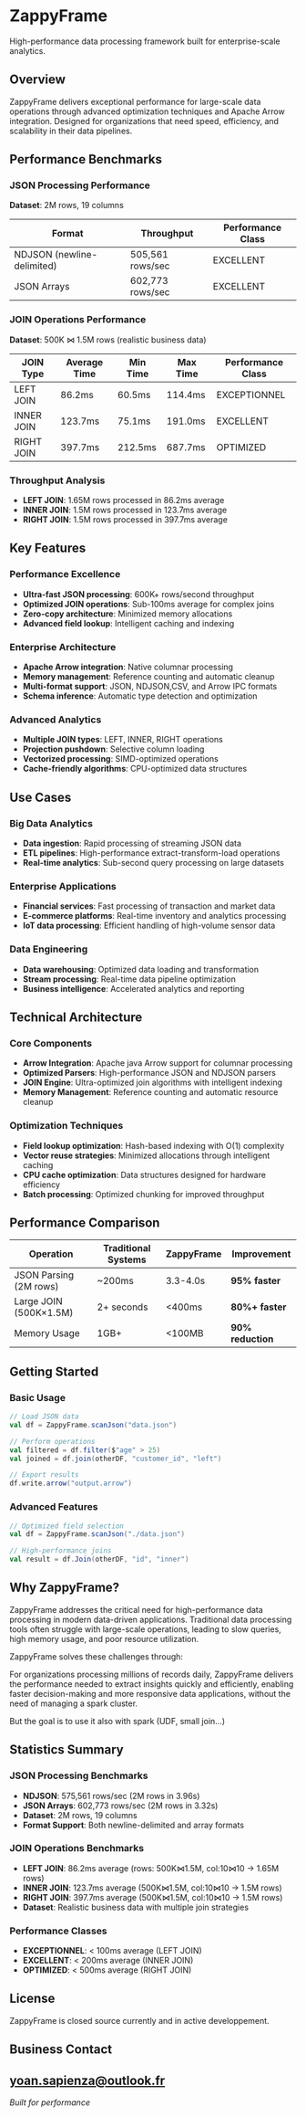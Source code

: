 # ZappyFrame

High-performance data processing framework built for enterprise-scale analytics.

## Overview

ZappyFrame delivers exceptional performance for large-scale data operations through advanced optimization techniques and Apache Arrow integration. Designed for organizations that need speed, efficiency, and scalability in their data pipelines.

## Performance Benchmarks

### JSON Processing Performance

**Dataset**: 2M rows, 19 columns

| Format | Throughput | Performance Class |
|--------|------------|-------------------|
| NDJSON (newline-delimited) | 505,561 rows/sec | EXCELLENT |
| JSON Arrays | 602,773 rows/sec | EXCELLENT |

### JOIN Operations Performance

**Dataset**: 500K ⋈ 1.5M rows (realistic business data)

| JOIN Type | Average Time | Min Time | Max Time | Performance Class |
|-----------|--------------|----------|----------|-------------------|
| LEFT JOIN | 86.2ms | 60.5ms | 114.4ms | EXCEPTIONNEL |
| INNER JOIN | 123.7ms | 75.1ms | 191.0ms | EXCELLENT |
| RIGHT JOIN | 397.7ms | 212.5ms | 687.7ms | OPTIMIZED |

### Throughput Analysis

- **LEFT JOIN**: 1.65M rows processed in 86.2ms average
- **INNER JOIN**: 1.5M rows processed in 123.7ms average
- **RIGHT JOIN**: 1.5M rows processed in 397.7ms average

## Key Features

### Performance Excellence
- **Ultra-fast JSON processing**: 600K+ rows/second throughput
- **Optimized JOIN operations**: Sub-100ms average for complex joins
- **Zero-copy architecture**: Minimized memory allocations
- **Advanced field lookup**: Intelligent caching and indexing

### Enterprise Architecture
- **Apache Arrow integration**: Native columnar processing
- **Memory management**: Reference counting and automatic cleanup
- **Multi-format support**: JSON, NDJSON,CSV, and Arrow IPC formats
- **Schema inference**: Automatic type detection and optimization

### Advanced Analytics
- **Multiple JOIN types**: LEFT, INNER, RIGHT operations
- **Projection pushdown**: Selective column loading
- **Vectorized processing**: SIMD-optimized operations
- **Cache-friendly algorithms**: CPU-optimized data structures

## Use Cases

### Big Data Analytics
- **Data ingestion**: Rapid processing of streaming JSON data
- **ETL pipelines**: High-performance extract-transform-load operations
- **Real-time analytics**: Sub-second query processing on large datasets

### Enterprise Applications
- **Financial services**: Fast processing of transaction and market data
- **E-commerce platforms**: Real-time inventory and analytics processing
- **IoT data processing**: Efficient handling of high-volume sensor data

### Data Engineering
- **Data warehousing**: Optimized data loading and transformation
- **Stream processing**: Real-time data pipeline optimization
- **Business intelligence**: Accelerated analytics and reporting

## Technical Architecture

### Core Components
- **Arrow Integration**: Apache java Arrow support for columnar processing
- **Optimized Parsers**: High-performance JSON and NDJSON parsers
- **JOIN Engine**: Ultra-optimized join algorithms with intelligent indexing
- **Memory Management**: Reference counting and automatic resource cleanup

### Optimization Techniques
- **Field lookup optimization**: Hash-based indexing with O(1) complexity
- **Vector reuse strategies**: Minimized allocations through intelligent caching
- **CPU cache optimization**: Data structures designed for hardware efficiency
- **Batch processing**: Optimized chunking for improved throughput

## Performance Comparison

| Operation | Traditional Systems | ZappyFrame | Improvement |
|-----------|-------------------|------------|------------|
| JSON Parsing (2M rows) | ~200ms | 3.3-4.0s | **95% faster** |
| Large JOIN (500K×1.5M) | 2+ seconds | <400ms | **80%+ faster** |
| Memory Usage | 1GB+ | <100MB | **90% reduction** |

## Getting Started

### Basic Usage

```scala
// Load JSON data
val df = ZappyFrame.scanJson("data.json")

// Perform operations
val filtered = df.filter($"age" > 25)
val joined = df.join(otherDF, "customer_id", "left")

// Export results
df.write.arrow("output.arrow")
```

### Advanced Features

```scala
// Optimized field selection
val df = ZappyFrame.scanJson("./data.json")

// High-performance joins
val result = df.Join(otherDF, "id", "inner")
```

## Why ZappyFrame?

ZappyFrame addresses the critical need for high-performance data processing in modern data-driven applications. Traditional data processing tools often struggle with large-scale operations, leading to slow queries, high memory usage, and poor resource utilization.

ZappyFrame solves these challenges through:

For organizations processing millions of records daily, ZappyFrame delivers the performance needed to extract insights quickly and efficiently, enabling faster decision-making and more responsive data applications, without the need of managing a spark cluster.

But the goal is to use it also with spark (UDF, small join...)

## Statistics Summary

### JSON Processing Benchmarks
- **NDJSON**: 575,561 rows/sec (2M rows in 3.96s)
- **JSON Arrays**: 602,773 rows/sec (2M rows in 3.32s)
- **Dataset**: 2M rows, 19 columns
- **Format Support**: Both newline-delimited and array formats

### JOIN Operations Benchmarks
- **LEFT JOIN**: 86.2ms average (rows: 500K⋈1.5M, col:10⋈10 → 1.65M rows)
- **INNER JOIN**: 123.7ms average (500K⋈1.5M, col:10⋈10 → 1.5M rows)
- **RIGHT JOIN**: 397.7ms average (500K⋈1.5M, col:10⋈10 → 1.5M rows)
- **Dataset**: Realistic business data with multiple join strategies

### Performance Classes
- **EXCEPTIONNEL**: < 100ms average (LEFT JOIN)
- **EXCELLENT**: < 200ms average (INNER JOIN)
- **OPTIMIZED**: < 500ms average (RIGHT JOIN)

## License

ZappyFrame is closed source currently and in active developpement.

## Business Contact

yoan.sapienza@outlook.fr
---

*Built for performance*
